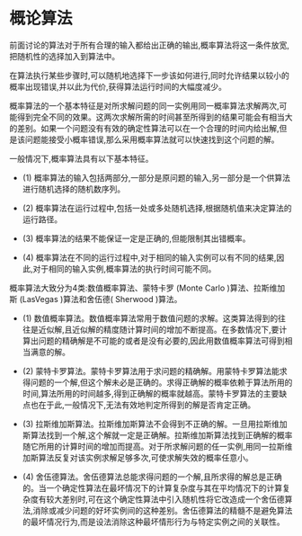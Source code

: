 # 概论算法

前面讨论的算法对于所有合理的输入都给出正确的输出,概率算法将这一条件放宽,把随机性的选择加入到算法中。

在算法执行某些步骤时,可以随机地选择下一步该如何进行,同时允许结果以较小的概率出现错误,并以此为代价,获得算法运行时间的大幅度减少。

概率算法的一个基本特征是对所求解问题的同一实例用同一概率算法求解两次,可能得到完全不同的效果。这两次求解所需的时间甚至所得到的结果可能会有相当大的差别。如果一个问题没有有效的确定性算法可以在一个合理的时间内给出解,但是该问题能接受小概率错误,那么采用概率算法就可以快速找到这个问题的解。

一般情况下,概率算法具有以下基本特征。

+ (1) 概率算法的输入包括两部分,一部分是原问题的输入,另一部分是一个供算法进行随机选择的随机数序列。
+ (2) 概率算法在运行过程中,包括一处或多处随机选择,根据随机值来决定算法的运行路径。

+ (3) 概率算法的结果不能保证一定是正确的,但能限制其出错概率。
+ (4) 概率算法在不同的运行过程中,对于相同的输入实例可以有不同的结果,因此,对于相同的输入实例,概率算法的执行时间可能不同。

概率算法大致分为4类:数值概率算法、蒙特卡罗 (Monte Carlo )算法、拉斯维加斯 (LasVegas )算法和舍伍德( Sherwood )算法。

+ (1) 数值概率算法。数值概率算法常用于数值问题的求解。这类算法得到的往往是近似解,且近似解的精度随计算时间的增加不断提高。在多数情况下,要计算出问题的精确解是不可能的或者是没有必要的,因此用数值概率算法可得到相当满意的解。

+ (2) 蒙特卡罗算法。蒙特卡罗算法用于求问题的精确解。用蒙特卡罗算法能求得问题的一个解,但这个解未必是正确的。求得正确解的概率依赖于算法所用的时间,算法所用的时间越多,得到正确解的概率就越高。蒙特卡罗算法的主要缺点也在于此,一般情况下,无法有效地判定所得到的解是否肯定正确。

+ (3) 拉斯维加斯算法。拉斯维加斯算法不会得到不正确的解。一旦用拉斯维加斯算法找到一个解,这个解就一定是正确解。拉斯维加斯算法找到正确解的概率随它所用的计算时间的增加而提高。对于所求解问题的任一实例,用同一拉斯维加斯算法反复对该实例求解足够多次,可使求解失效的概率任意小。

+ (4) 舍伍德算法。舍伍德算法总能求得问题的一个解,且所求得的解总是正确的。当一个确定性算法在最坏情况下的计算复杂度与其在平均情况下的计算复杂度有较大差别时,可在这个确定性算法中引入随机性将它改造成一个舍伍德算法,消除或减少问题的好坏实例间的这种差别。舍伍德算法的精髓不是避免算法的最坏情况行为,而是设法消除这种最坏情形行为与特定实例之间的关联性。
